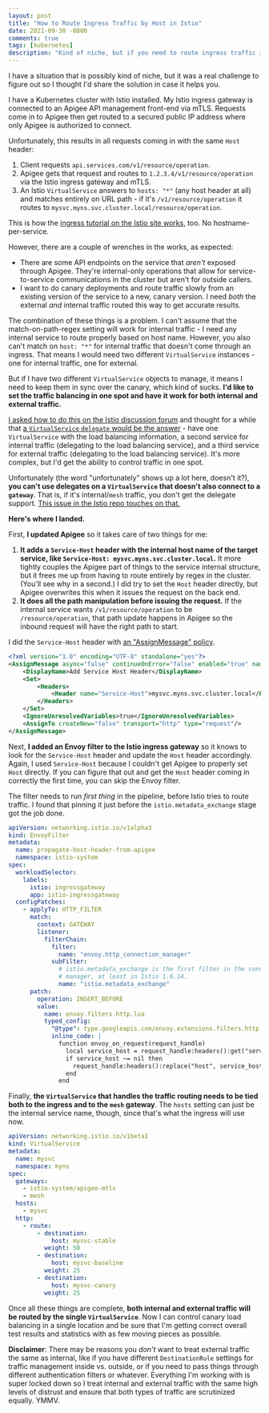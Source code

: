 ```yaml
---
layout: post
title: "How to Route Ingress Traffic by Host in Istio"
date: 2021-09-30 -0800
comments: true
tags: [kubernetes]
description: "Kind of niche, but if you need to route ingress traffic in Istio using hostname but you're only getting a single hostname inbound... this could help you."
---
```


I have a situation that is possibly kind of niche, but it was a real challenge to figure out so I thought I'd share the solution in case it helps you.

I have a Kubernetes cluster with Istio installed. My Istio ingress gateway is connected to an Apigee API management front-end via mTLS. Requests come in to Apigee then get routed to a secured public IP address where only Apigee is authorized to connect.

Unfortunately, this results in all requests coming in with the same `Host` header:

1. Client requests `api.services.com/v1/resource/operation`.
2. Apigee gets that request and routes to `1.2.3.4/v1/resource/operation` via the Istio ingress gateway and mTLS.
3. An Istio `VirtualService` answers to `hosts: "*"` (any host header at all) and matches entirely on URL path - if it's `/v1/resource/operation` it routes to `mysvc.myns.svc.cluster.local/resource/operation`.

This is how the [ingress tutorial on the Istio site works](https://istio.io/latest/docs/tasks/traffic-management/ingress/ingress-control/#accessing-ingress-services-using-a-browser), too. No hostname-per-service.

However, there are a couple of wrenches in the works, as expected:

- There are some API endpoints on the service that _aren't_ exposed through Apigee. They're internal-only operations that allow for service-to-service communications in the cluster but aren't for outside callers.
- I want to do canary deployments and route traffic slowly from an existing version of the service to a new, canary version. I need _both_ the external _and_ internal traffic routed this way to get accurate results.

The combination of these things is a problem. I can't assume that the match-on-path-regex setting will work for internal traffic - I need any internal service to route properly based on host name. However, you also can't match on `host: "*"` for internal traffic that doesn't come through an ingress. That means I would need two different `VirtualService` instances - one for internal traffic, one for external.

But if I have two different `VirtualService` objects to manage, it means I need to keep them in sync over the canary, which kind of sucks. **I'd like to set the traffic balancing in one spot and have it work for both internal and external traffic.**

[I asked how to do this on the Istio discussion forum](https://discuss.istio.io/t/how-can-you-use-a-delegate-virtualservice-to-route-both-internal-and-external-traffic/11449) and thought for a while that [a `VirtualService` `delegate` would be the answer](https://istio.io/latest/docs/reference/config/networking/virtual-service/#Delegate) - have one `VirtualService` with the load balancing information, a second service for internal traffic (delegating to the load balancing service), and a third service for external traffic (delegating to the load balancing service). It's more complex, but I'd get the ability to control traffic in one spot.

Unfortunately (the word "unfortunately" shows up a lot here, doesn't it?), **you can't use delegates on a `VirtualService` that doesn't also connect to a `gateway`**. That is, if it's internal/`mesh` traffic, you don't get the delegate support. [This issue in the Istio repo touches on that.](https://github.com/istio/istio/issues/22997)

**Here's where I landed.**

First, **I updated Apigee** so it takes care of two things for me:

1. **It adds a `Service-Host` header with the internal host name of the target service, like `Service-Host: mysvc.myns.svc.cluster.local`.** It more tightly couples the Apigee part of things to the service internal structure, but it frees me up from having to route entirely by regex in the cluster. (You'll see why in a second.) I did try to set the `Host` header directly, but Apigee overwrites this when it issues the request on the back end.
2. **It does all the path manipulation before issuing the request.** If the internal service wants `/v1/resource/operation` to be `/resource/operation`, that path update happens in Apigee so the inbound request will have the right path to start.

I did the `Service-Host` header with [an "AssignMessage" policy](https://docs.apigee.com/api-platform/reference/policies/assign-message-policy).

```xml
<?xml version="1.0" encoding="UTF-8" standalone="yes"?>
<AssignMessage async="false" continueOnError="false" enabled="true" name="Add-Service-Host-Header">
    <DisplayName>Add Service Host Header</DisplayName>
    <Set>
        <Headers>
            <Header name="Service-Host">mysvc.myns.svc.cluster.local</Header>
        </Headers>
    </Set>
    <IgnoreUnresolvedVariables>true</IgnoreUnresolvedVariables>
    <AssignTo createNew="false" transport="http" type="request"/>
</AssignMessage>
```

Next, **I added an Envoy filter to the Istio ingress gateway** so it knows to look for the `Service-Host` header and update the `Host` header accordingly. Again, I used `Service-Host` because I couldn't get Apigee to properly set `Host` directly. If you can figure that out and get the `Host` header coming in correctly the first time, you can skip the Envoy filter.

The filter needs to run _first thing_ in the pipeline, before Istio tries to route traffic. I found that pinning it just before the `istio.metadata_exchange` stage got the job done.

```yaml
apiVersion: networking.istio.io/v1alpha3
kind: EnvoyFilter
metadata:
  name: propagate-host-header-from-apigee
  namespace: istio-system
spec:
  workloadSelector:
    labels:
      istio: ingressgateway
      app: istio-ingressgateway
  configPatches:
    - applyTo: HTTP_FILTER
      match:
        context: GATEWAY
        listener:
          filterChain:
            filter:
              name: "envoy.http_connection_manager"
            subFilter:
              # istio.metadata_exchange is the first filter in the connection
              # manager, at least in Istio 1.6.14.
              name: "istio.metadata_exchange"
      patch:
        operation: INSERT_BEFORE
        value:
          name: envoy.filters.http.lua
          typed_config:
            "@type": type.googleapis.com/envoy.extensions.filters.http.lua.v3.Lua
            inline_code: |
              function envoy_on_request(request_handle)
                local service_host = request_handle:headers():get("service-host")
                if service_host ~= nil then
                  request_handle:headers():replace("host", service_host)
                end
              end
```

Finally, **the `VirtualService` that handles the traffic routing needs to be tied both to the ingress and to the `mesh` gateway**. The `hosts` setting can just be the internal service name, though, since that's what the ingress will use now.

```yaml
apiVersion: networking.istio.io/v1beta1
kind: VirtualService
metadata:
  name: mysvc
  namespace: myns
spec:
  gateways:
    - istio-system/apigee-mtls
    - mesh
  hosts:
    - mysvc
  http:
    - route:
        - destination:
            host: mysvc-stable
          weight: 50
        - destination:
            host: mysvc-baseline
          weight: 25
        - destination:
            host: mysvc-canary
          weight: 25
```

Once all these things are complete, **both internal and external traffic will be routed by the single `VirtualService`**. Now I can control canary load balancing in a single location and be sure that I'm getting correct overall test results and statistics with as few moving pieces as possible.

**Disclaimer**: There may be reasons you _don't_ want to treat external traffic the same as internal, like if you have different `DestinationRule` settings for traffic management inside vs. outside, or if you need to pass things through different authentication filters or whatever. Everything I'm working with is super locked down so I treat internal and external traffic with the same high levels of distrust and ensure that both types of traffic are scrutinized equally. YMMV.
